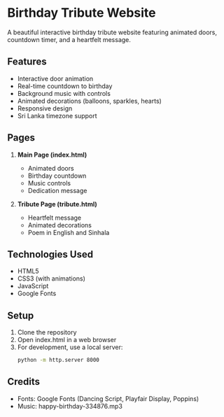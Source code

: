 # Birthday Tribute Website

A beautiful interactive birthday tribute website featuring animated doors, countdown timer, and a heartfelt message.

## Features

- Interactive door animation
- Real-time countdown to birthday
- Background music with controls
- Animated decorations (balloons, sparkles, hearts)
- Responsive design
- Sri Lanka timezone support

## Pages

1. **Main Page (index.html)**
   - Animated doors
   - Birthday countdown
   - Music controls
   - Dedication message

2. **Tribute Page (tribute.html)**
   - Heartfelt message
   - Animated decorations
   - Poem in English and Sinhala

## Technologies Used

- HTML5
- CSS3 (with animations)
- JavaScript
- Google Fonts

## Setup

1. Clone the repository
2. Open index.html in a web browser
3. For development, use a local server:
   ```bash
   python -m http.server 8000
   ```

## Credits

- Fonts: Google Fonts (Dancing Script, Playfair Display, Poppins)
- Music: happy-birthday-334876.mp3 